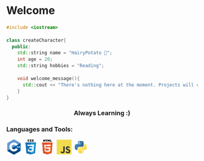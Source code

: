 <h1>
  Welcome
</h1>

```c++
#include <iostream>

class createCharacter{
  public:
    std::string name = "HairyPotato 🥔";
    int age = 20;
    std::string hobbies = "Reading";

    void welcome_message(){
      std::cout << "There's nothing here at the moment. Projects will come up as I go!"
    }
}

```

<h3 align="center">Always Learning :)</h3>

<h3 align="left">Languages and Tools:</h3>
<p align="left"> 
    <img src="https://raw.githubusercontent.com/devicons/devicon/master/icons/cplusplus/cplusplus-original.svg" alt="cplusplus" width="40" height="40"/> 
    <img src="https://raw.githubusercontent.com/devicons/devicon/master/icons/css3/css3-original-wordmark.svg" alt="css3" width="40" height="40"/> 
    <img src="https://raw.githubusercontent.com/devicons/devicon/master/icons/html5/html5-original-wordmark.svg" alt="html5" width="40" height="40"/> 
    <img src="https://raw.githubusercontent.com/devicons/devicon/master/icons/javascript/javascript-original.svg" alt="javascript" width="40" height="40"/>
    <img src="https://raw.githubusercontent.com/devicons/devicon/master/icons/python/python-original.svg" alt="python" width="40" height="40"/> 
</p>
